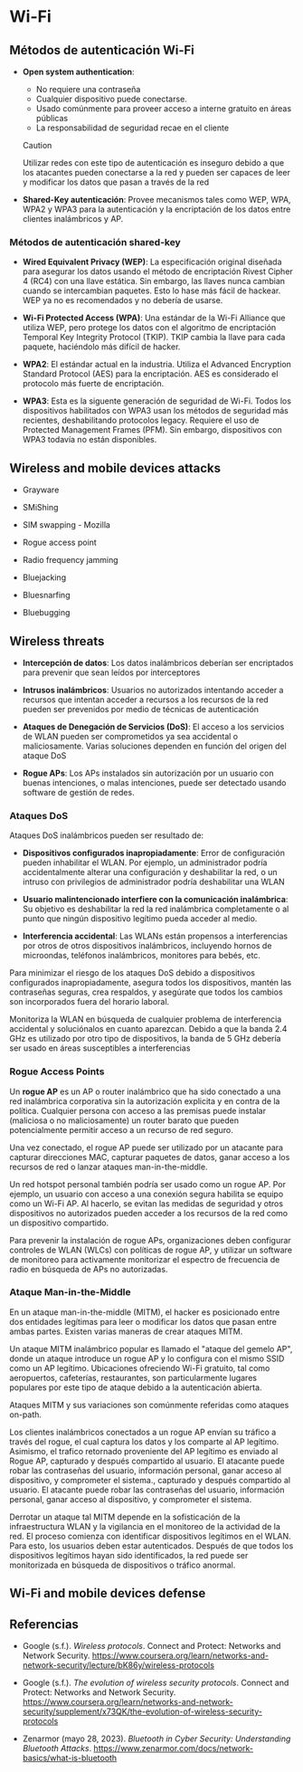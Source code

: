# Wi-Fi

## Métodos de autenticación Wi-Fi

- **Open system authentication**:
  - No requiere una contraseña
  - Cualquier dispositivo puede conectarse.
  - Usado comúnmente para proveer acceso a interne gratuito en áreas públicas
  - La responsabilidad de seguridad recae en el cliente

  > [!CAUTION]
  >
  > Utilizar redes con este tipo de autenticación es inseguro debido a que los
  > atacantes pueden conectarse a la red y pueden ser capaces de leer y
  > modificar los datos que pasan a través de la red

- **Shared-Key autenticación**: Provee mecanismos tales como WEP, WPA, WPA2 y
  WPA3 para la autenticación y la encriptación de los datos entre clientes
  inalámbricos y AP.

### Métodos de autenticación shared-key

- **Wired Equivalent Privacy (WEP)**: La especificación original diseñada para
  asegurar los datos usando el método de encriptación Rivest Cipher 4 (RC4) con
  una llave estática. Sin embargo, las llaves nunca cambian cuando se
  intercambian paquetes. Esto lo hase más fácil de hackear. WEP ya no es
  recomendados y no debería de usarse.

- **Wi-Fi Protected Access (WPA)**: Una estándar de la Wi-Fi Alliance que
  utiliza WEP, pero protege los datos con el algoritmo de encriptación Temporal
  Key Integrity Protocol (TKIP). TKIP cambia la llave para cada paquete,
  haciéndolo más difícil de hacker.

- **WPA2**: El estándar actual en la industria. Utiliza el Advanced Encryption
  Standard Protocol (AES) para la encriptación. AES es considerado el protocolo
  más fuerte de encriptación.

- **WPA3**: Esta es la siguente generación de seguridad de Wi-Fi. Todos los
  dispositivos habilitados con WPA3 usan los métodos de seguridad más recientes,
  deshabilitando protocolos legacy. Requiere el uso de Protected Management
  Frames (PFM). Sin embargo, dispositivos con WPA3 todavía no están disponibles.

## Wireless and mobile devices attacks

- Grayware
- SMiShing
- SIM swapping - Mozilla

- Rogue access point
- Radio frequency jamming
- Bluejacking
- Bluesnarfing
- Bluebugging

## Wireless threats

- **Intercepción de datos**: Los datos inalámbricos deberían ser encriptados
  para prevenir que sean leídos por interceptores

- **Intrusos inalámbricos**: Usuarios no autorizados intentando acceder a
  recursos que intentan acceder a recursos a los recursos de la red pueden ser
  prevenidos por medio de técnicas de autenticación

- **Ataques de Denegación de Servicios (DoS)**: El acceso a los servicios de
  WLAN pueden ser comprometidos ya sea accidental o maliciosamente. Varias
  soluciones dependen en función del origen del ataque DoS

- **Rogue APs**: Los APs instalados sin autorización por un usuario con buenas
  intenciones, o malas intenciones, puede ser detectado usando software de
  gestión de redes.

### Ataques DoS

Ataques DoS inalámbricos pueden ser resultado de:

- **Dispositivos configurados inapropiadamente**: Error de configuración pueden
  inhabilitar el WLAN. Por ejemplo, un administrador podría accidentalmente
  alterar una configuración y deshabilitar la red, o un intruso con privilegios
  de administrador podría deshabilitar una WLAN

- **Usuario malintencionado interfiere con la comunicación inalámbrica**: Su
  objetivo es deshabilitar la red la red inalámbrica completamente o al punto
  que ningún dispositivo legítimo pueda acceder al medio.

- **Interferencia accidental**: Las WLANs están propensos a interferencias por
  otros de otros dispositivos inalámbricos, incluyendo hornos de microondas,
  teléfonos inalámbricos, monitores para bebés, etc.

Para minimizar el riesgo de los ataques DoS debido a dispositivos configurados
inapropiadamente, asegura todos los dispositivos, mantén las contraseñas
seguras, crea respaldos, y asegúrate que todos los cambios son incorporados
fuera del horario laboral.

Monitoriza la WLAN en búsqueda de cualquier problema de interferencia accidental
y soluciónalos en cuanto aparezcan. Debido a que la banda 2.4 GHz es utilizado
por otro tipo de dispositivos, la banda de 5 GHz debería ser usado en áreas
susceptibles a interferencias

### Rogue Access Points

Un **rogue AP** es un AP o router inalámbrico que ha sido conectado a una red
inalámbrica corporativa sin la autorización explicita y en contra de la
política. Cualquier persona con acceso a las premisas puede instalar (maliciosa
o no maliciosamente) un router barato que pueden potencialmente permitir acceso
a un recurso de red seguro.

Una vez conectado, el rogue AP puede ser utilizado por un atacante para capturar
direcciones MAC, capturar paquetes de datos, ganar acceso a los recursos de red
o lanzar ataques man-in-the-middle.

Un red hotspot personal también podría ser usado como un rogue AP. Por ejemplo,
un usuario con acceso a una conexión segura habilita se equipo como un Wi-Fi AP.
Al hacerlo, se evitan las medidas de seguridad y otros dispositivos no
autorizados pueden acceder a los recursos de la red como un dispositivo
compartido.

Para prevenir la instalación de rogue APs, organizaciones deben configurar
controles de WLAN (WLCs) con políticas de rogue AP, y utilizar un software de
monitoreo para activamente monitorizar el espectro de frecuencia de radio en
búsqueda de APs no autorizadas.

### Ataque Man-in-the-Middle

En un ataque man-in-the-middle (MITM), el hacker es posicionado entre dos
entidades legítimas para leer o modificar los datos que pasan entre ambas
partes. Existen varias maneras de crear ataques MITM.

Un ataque MITM inalámbrico popular es llamado el "ataque del gemelo AP", donde
un ataque introduce un rogue AP y lo configura con el mismo SSID como un AP
legítimo. Ubicaciones ofreciendo Wi-Fi gratuito, tal como aeropuertos,
cafeterías, restaurantes, son particularmente lugares populares por este tipo de
ataque debido a la autenticación abierta.

Ataques MITM y sus variaciones son comúnmente referidas como ataques on-path.

Los clientes inalámbricos conectados a un rogue AP envían su tráfico a través
del rogue, el cual captura los datos y los comparte al AP legítimo. Asimismo, el
trafico retornado proveniente del AP legítimo es enviado al Rogue AP, capturado
y después compartido al usuario. El atacante puede robar las contraseñas del
usuario, información personal, ganar acceso al dispositivo, y comprometer el
sistema., capturado y después compartido al usuario. El atacante puede robar las
contraseñas del usuario, información personal, ganar acceso al dispositivo, y
comprometer el sistema.

Derrotar un ataque tal MITM depende en la sofisticación de la infraestructura
WLAN y la vigilancia en el monitoreo de la actividad de la red. El proceso
comienza con identificar dispositivos legítimos en el WLAN. Para esto, los
usuarios deben estar autenticados. Después de que todos los dispositivos
legítimos hayan sido identificados, la red puede ser monitorizada en búsqueda de
dispositivos o tráfico anormal.

## Wi-Fi and mobile devices defense

## Referencias

- Google (s.f.). _Wireless protocols_. Connect and Protect: Networks and Network
  Security.
  <https://www.coursera.org/learn/networks-and-network-security/lecture/bK86y/wireless-protocols>

- Google (s.f.). _The evolution of wireless security protocols_. Connect and
  Protect: Networks and Network Security.
  <https://www.coursera.org/learn/networks-and-network-security/supplement/x73QK/the-evolution-of-wireless-security-protocols>

- Zenarmor (mayo 28, 2023). _Bluetooth in Cyber Security: Understanding
  Bluetooth Attacks_.
  <https://www.zenarmor.com/docs/network-basics/what-is-bluetooth>
